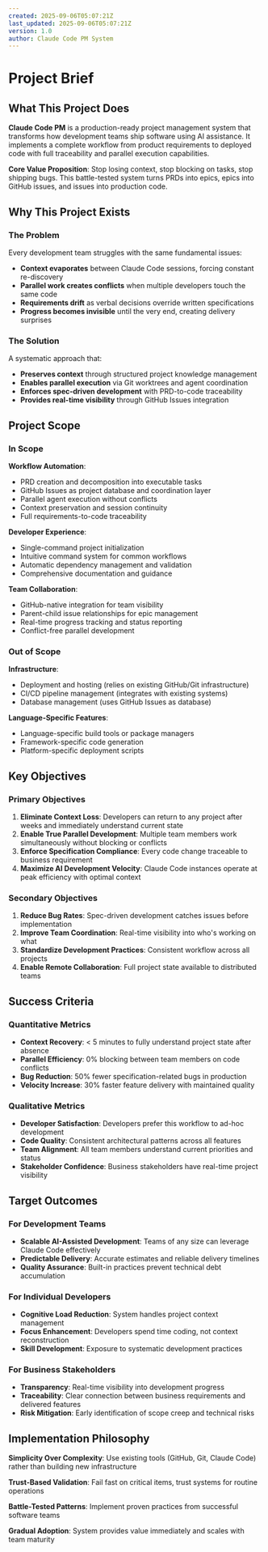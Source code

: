 ```yaml
---
created: 2025-09-06T05:07:21Z
last_updated: 2025-09-06T05:07:21Z
version: 1.0
author: Claude Code PM System
---
```


# Project Brief

## What This Project Does

**Claude Code PM** is a production-ready project management system that transforms how development teams ship software using AI assistance. It implements a complete workflow from product requirements to deployed code with full traceability and parallel execution capabilities.

**Core Value Proposition**: Stop losing context, stop blocking on tasks, stop shipping bugs. This battle-tested system turns PRDs into epics, epics into GitHub issues, and issues into production code.

## Why This Project Exists

### The Problem
Every development team struggles with the same fundamental issues:
- **Context evaporates** between Claude Code sessions, forcing constant re-discovery
- **Parallel work creates conflicts** when multiple developers touch the same code
- **Requirements drift** as verbal decisions override written specifications
- **Progress becomes invisible** until the very end, creating delivery surprises

### The Solution
A systematic approach that:
- **Preserves context** through structured project knowledge management
- **Enables parallel execution** via Git worktrees and agent coordination
- **Enforces spec-driven development** with PRD-to-code traceability
- **Provides real-time visibility** through GitHub Issues integration

## Project Scope

### In Scope
**Workflow Automation**:
- PRD creation and decomposition into executable tasks
- GitHub Issues as project database and coordination layer
- Parallel agent execution without conflicts
- Context preservation and session continuity
- Full requirements-to-code traceability

**Developer Experience**:
- Single-command project initialization
- Intuitive command system for common workflows
- Automatic dependency management and validation
- Comprehensive documentation and guidance

**Team Collaboration**:
- GitHub-native integration for team visibility
- Parent-child issue relationships for epic management
- Real-time progress tracking and status reporting
- Conflict-free parallel development

### Out of Scope
**Infrastructure**:
- Deployment and hosting (relies on existing GitHub/Git infrastructure)
- CI/CD pipeline management (integrates with existing systems)
- Database management (uses GitHub Issues as database)

**Language-Specific Features**:
- Language-specific build tools or package managers
- Framework-specific code generation
- Platform-specific deployment scripts

## Key Objectives

### Primary Objectives
1. **Eliminate Context Loss**: Developers can return to any project after weeks and immediately understand current state
2. **Enable True Parallel Development**: Multiple team members work simultaneously without blocking or conflicts
3. **Enforce Specification Compliance**: Every code change traceable to business requirement
4. **Maximize AI Development Velocity**: Claude Code instances operate at peak efficiency with optimal context

### Secondary Objectives
1. **Reduce Bug Rates**: Spec-driven development catches issues before implementation
2. **Improve Team Coordination**: Real-time visibility into who's working on what
3. **Standardize Development Practices**: Consistent workflow across all projects
4. **Enable Remote Collaboration**: Full project state available to distributed teams

## Success Criteria

### Quantitative Metrics
- **Context Recovery**: < 5 minutes to fully understand project state after absence
- **Parallel Efficiency**: 0% blocking between team members on code conflicts
- **Bug Reduction**: 50% fewer specification-related bugs in production
- **Velocity Increase**: 30% faster feature delivery with maintained quality

### Qualitative Metrics
- **Developer Satisfaction**: Developers prefer this workflow to ad-hoc development
- **Code Quality**: Consistent architectural patterns across all features
- **Team Alignment**: All team members understand current priorities and status
- **Stakeholder Confidence**: Business stakeholders have real-time project visibility

## Target Outcomes

### For Development Teams
- **Scalable AI-Assisted Development**: Teams of any size can leverage Claude Code effectively
- **Predictable Delivery**: Accurate estimates and reliable delivery timelines
- **Quality Assurance**: Built-in practices prevent technical debt accumulation

### For Individual Developers
- **Cognitive Load Reduction**: System handles project context management
- **Focus Enhancement**: Developers spend time coding, not context reconstruction
- **Skill Development**: Exposure to systematic development practices

### For Business Stakeholders
- **Transparency**: Real-time visibility into development progress
- **Traceability**: Clear connection between business requirements and delivered features
- **Risk Mitigation**: Early identification of scope creep and technical risks

## Implementation Philosophy

**Simplicity Over Complexity**: Use existing tools (GitHub, Git, Claude Code) rather than building new infrastructure

**Trust-Based Validation**: Fail fast on critical items, trust systems for routine operations

**Battle-Tested Patterns**: Implement proven practices from successful software teams

**Gradual Adoption**: System provides value immediately and scales with team maturity